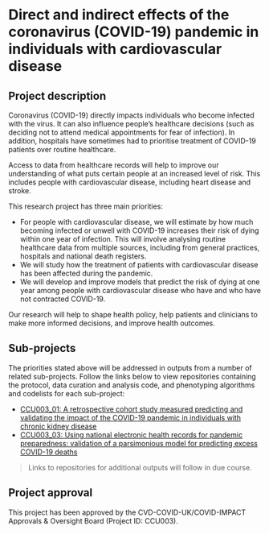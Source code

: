 # Direct and indirect effects of the coronavirus (COVID-19) pandemic in individuals with cardiovascular disease

## Project description

Coronavirus (COVID-19) directly impacts individuals who become infected with the virus. It can also influence people’s healthcare decisions (such as deciding not to attend medical appointments for fear of infection). In addition, hospitals have sometimes had to prioritise treatment of COVID-19 patients over routine healthcare.

Access to data from healthcare records will help to improve our understanding of what puts certain people at an increased level of risk. This includes people with cardiovascular disease, including heart disease and stroke.

This research project has three main priorities:

* For people with cardiovascular disease, we will estimate by how much becoming infected or unwell with COVID-19 increases their risk of dying within one year of infection. This will involve analysing routine healthcare data from multiple sources, including from general practices, hospitals and national death registers.
* We will study how the treatment of patients with cardiovascular disease has been affected during the pandemic.
* We will develop and improve models that predict the risk of dying at one year among people with cardiovascular disease who have and who have not contracted COVID-19.

Our research will help to shape health policy, help patients and clinicians to make more informed decisions, and improve health outcomes.

## Sub-projects

The priorities stated above will be addressed in outputs from a number of related sub-projects.  Follow the links below to view repositories containing the protocol, data curation and analysis code, and phenotyping algorithms and codelists for each sub-project:

* [CCU003_01: A retrospective cohort study measured predicting and validating the impact of the COVID-19 pandemic in individuals with chronic kidney disease](https://github.com/BHFDSC/CCU003_01)
* [CCU003_03: Using national electronic health records for pandemic preparedness: validation of a parsimonious model for predicting excess COVID-19 deaths](https://github.com/BHFDSC/CCU003_03)

> Links to repositories for additional outputs will follow in due course.

## Project approval

This project has been approved by the CVD-COVID-UK/COVID-IMPACT Approvals & Oversight Board (Project ID: CCU003).
